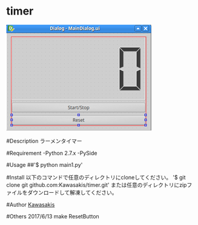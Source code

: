 timer
====

![demoimage](./demoimage2.png)

#Description
ラーメンタイマー

#Requirement
-Python 2.7.x
-PySide

#Usage
##'$ python main1.py'

#Install
以下のコマンドで任意のディレクトリにcloneしてください。
'$ git clone git github.com:Kawasakis/timer.git'
または任意のディレクトリにzipファイルをダウンロードして解凍してください。

#Author
[Kawasakis](http://github.com/Kawasakis)

#Others
2017/6/13
make ResetButton
